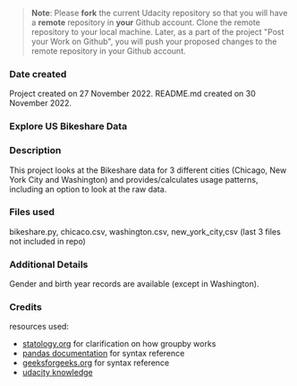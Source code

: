 >**Note**: Please **fork** the current Udacity repository so that you will have a **remote** repository in **your** Github account. Clone the remote repository to your local machine. Later, as a part of the project "Post your Work on Github", you will push your proposed changes to the remote repository in your Github account.

### Date created
Project created on 27 November 2022. README.md created on 30 November 2022.

### Explore US Bikeshare Data

### Description
This project looks at the Bikeshare data for 3 different cities (Chicago, New York City and Washington) and provides/calculates usage patterns, including an option to look at the raw data.

### Files used
bikeshare.py, chicaco.csv, washington.csv, new_york_city,csv (last 3 files not included in repo)

### Additional Details
Gender and birth year records are available (except in Washington).

### Credits
resources used:
- [statology.org](https://www.statology.org) for clarification on how groupby works
- [pandas documentation](https://pandas.pydata.org/pandas-docs/stable/index.html) for syntax reference
- [geeksforgeeks.org](https://www.geeksforgeeks.org) for syntax reference
- [udacity knowledge](https://knowledge.udacity.com)

